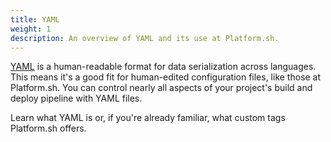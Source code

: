```yaml
---
title: YAML
weight: 1
description: An overview of YAML and its use at Platform.sh.  
---
```


[YAML](https://en.wikipedia.org/wiki/YAML) is a human-readable format for data serialization across languages.
This means it's a good fit for human-edited configuration files, like those at Platform.sh.
You can control nearly all aspects of your project's build and deploy pipeline with YAML files.

Learn what YAML is or, if you're already familiar, what custom tags Platform.sh offers.
